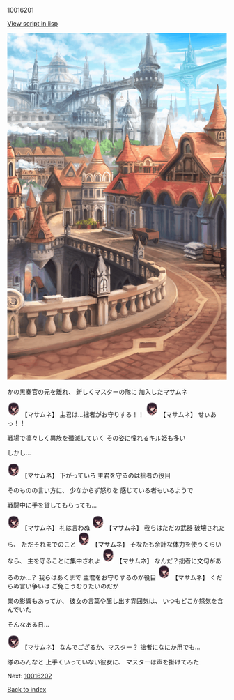 10016201

[View script in lisp](../scripts/10016201.txt)

![town.png](../images/backgrounds/town.png)

かの黒奏官の元を離れ、
新しくマスターの隊に
加入したマサムネ

<img src="../images/units/100161.png" alt="100161.png" height="34"/>
【マサムネ】
主君は…拙者がお守りする！！

<img src="../images/units/100161.png" alt="100161.png" height="34"/>
【マサムネ】
せぃあっ！！

戦場で凛々しく異族を殲滅していく
その姿に憧れるキル姫も多い

しかし…

<img src="../images/units/100161.png" alt="100161.png" height="34"/>
【マサムネ】
下がっていろ
主君を守るのは拙者の役目

そのものの言い方に、
少なからず怒りを
感じている者もいるようで

戦闘中に手を貸してもらっても…

<img src="../images/units/100161.png" alt="100161.png" height="34"/>
【マサムネ】
礼は言わぬ

<img src="../images/units/100161.png" alt="100161.png" height="34"/>
【マサムネ】
我らはただの武器
破壊されたら、
ただそれまでのこと

<img src="../images/units/100161.png" alt="100161.png" height="34"/>
【マサムネ】
そなたも余計な体力を使うくらいなら、
主を守ることに集中されよ

<img src="../images/units/100161.png" alt="100161.png" height="34"/>
【マサムネ】
なんだ？拙者に文句があるのか…？
我らはあくまで
主君をお守りするのが役目

<img src="../images/units/100161.png" alt="100161.png" height="34"/>
【マサムネ】
くだらぬ言い争いは
ご免こうむりたいのだが

業の影響もあってか、
彼女の言葉や醸し出す雰囲気は、
いつもどこか怒気を含んでいた

そんなある日…

<img src="../images/units/100161.png" alt="100161.png" height="34"/>
【マサムネ】
なんでござるか、マスター？
拙者になにか用でも…

隊のみんなと
上手くいっていない彼女に、
マスターは声を掛けてみた


Next: [10016202](10016202.md)

[Back to index](index.md)
